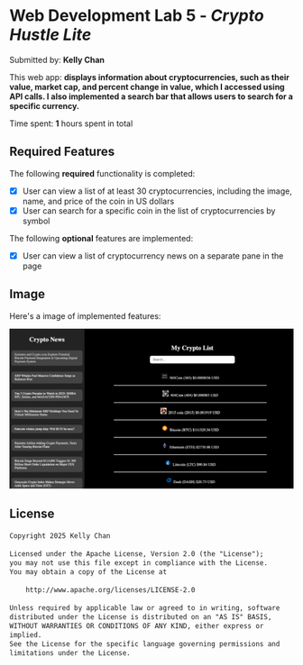 # Web Development Lab 5 - *Crypto Hustle Lite*

Submitted by: **Kelly Chan**

This web app: **displays information about cryptocurrencies, such as their value, market cap, and percent change in value, which I accessed using API calls. I also implemented a search bar that allows users to search for a specific currency.**

Time spent: **1** hours spent in total

## Required Features

The following **required** functionality is completed:

- [X] User can view a list of at least 30 cryptocurrencies, including the image, name, and price of the coin in US dollars
- [X] User can search for a specific coin in the list of cryptocurrencies by symbol

The following **optional** features are implemented:

- [X] User can view a list of cryptocurrency news on a separate pane in the page

## Image

Here's a image of implemented features:

<img src='image.png' title='Image Walkthrough' width='' alt='Image Walkthrough' />

## License

    Copyright 2025 Kelly Chan

    Licensed under the Apache License, Version 2.0 (the "License");
    you may not use this file except in compliance with the License.
    You may obtain a copy of the License at

        http://www.apache.org/licenses/LICENSE-2.0

    Unless required by applicable law or agreed to in writing, software
    distributed under the License is distributed on an "AS IS" BASIS,
    WITHOUT WARRANTIES OR CONDITIONS OF ANY KIND, either express or implied.
    See the License for the specific language governing permissions and
    limitations under the License.
